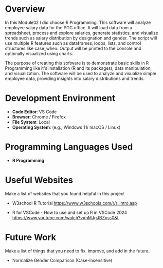 # Overview

In this Module02 I did choose R Programming. This software will analyze employee salary data for the PGG office. It will load data from a spreadsheet, process and explore salaries, generate statistics, and visualize trends such as salary distribution by designation and gender. The script will use multiple R features such as dataframes, loops, lists, and control structures like case_when. Output will be printed to the console and optionally visualized using charts.

The purpose of creating this software is to demonstrate basic skills in R Programming like it's installation (R and its packages), data manipulation, and visualization. The software will be used to analyze and visualize simple employee data, providing insights into salary distributions and trends.

# Development Environment

- **Code Editor**: VS Code
- **Browser**: Chrome / Firefox
- **File System**: Local
- **Operating System**: (e.g., Windows 11/ macOS / Linux)

# Programming Languages Used

- **R Programming**

# Useful Websites

Make a list of websites that you found helpful in this project

* W3school R Tutorial https://www.w3schools.com/r/r_intro.asp

* R for VSCode - How to use and set up R in VSCode 2024 https://www.youtube.com/watch?v=hMJgJBZoss0&t 

# Future Work

Make a list of things that you need to fix, improve, and add in the future.
- Normalize Gender Comparison (Case-Insensitive)